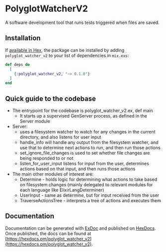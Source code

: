 # PolyglotWatcherV2

A software development tool that runs tests triggered when files are saved.

## Installation

If [available in Hex](https://hex.pm/docs/publish), the package can be installed
by adding `polyglot_watcher_v2` to your list of dependencies in `mix.exs`:

```elixir
def deps do
  [
    {:polyglot_watcher_v2, "~> 0.1.0"}
  ]
end
```

## Quick guide to the codebase

* The entrypoint for the codebase is polyglot_watcher_v2.ex, def main
  * It starts up a supervised GenServer process, as defined in the Server module
* Server:
  * uses a filesystem watcher to watch for any changes in the current directory, and also listens for 
  user input
  * handle_info will handle any output from the filesystem watcher, and use that to determine next actions
  to run, and then run those actions
  * set_ignore_file_changes is used to set whether file changes are being responded to or not
  * listen_for_user_input listens for input from the user, determines actions based on that input, and then
  runs those actions
* The main other modules of interest are:
  * Determine - holds logic for determining what actions to take based on filesystem changes (mainly 
  delegated to relevant modules for each language like ElixirLangDeterminer)
  * UserInput - same as determine, but for input received from the user
  * TraverseActionsTree - interprets a tree of actions and executes them

## Documentation
Documentation can be generated with [ExDoc](https://github.com/elixir-lang/ex_doc)
and published on [HexDocs](https://hexdocs.pm). Once published, the docs can
be found at [https://hexdocs.pm/polyglot_watcher_v2](https://hexdocs.pm/polyglot_watcher_v2).

